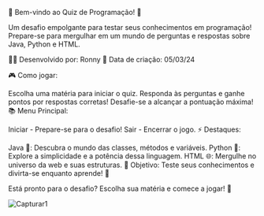 
🌟 Bem-vindo ao Quiz de Programação! 🌟

Um desafio empolgante para testar seus conhecimentos em programação! Prepare-se para mergulhar em um mundo de perguntas e respostas sobre Java, Python e HTML.

👨‍💻 Desenvolvido por: Ronny
📅 Data de criação: 05/03/24

🎮 Como jogar:

Escolha uma matéria para iniciar o quiz.
Responda às perguntas e ganhe pontos por respostas corretas!
Desafie-se a alcançar a pontuação máxima!
📚 Menu Principal:

Iniciar - Prepare-se para o desafio!
Sair - Encerrar o jogo.
⚡ Destaques:

Java 🚀: Descubra o mundo das classes, métodos e variáveis.
Python 🐍: Explore a simplicidade e a potência dessa linguagem.
HTML 🌐: Mergulhe no universo da web e suas estruturas.
🎯 Objetivo:
Teste seus conhecimentos e divirta-se enquanto aprende! 🌟

Está pronto para o desafio? Escolha sua matéria e comece a jogar! 🚀

![Capturar1](https://github.com/RonnyRocke/Quiz-Programacao/assets/160675237/c920cf70-77f3-4747-815c-54d26b99fbac)

